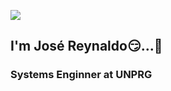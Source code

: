 ![](https://media2.giphy.com/media/A3lDsbjpbnRBu/giphy.gif?cid=ecf05e474e87efbc53297bcdbe33161cbdc7a374a2a78519&rid=giphy.gif)

## I'm José Reynaldo😏...👋
### Systems Enginner at UNPRG

<!--
**JoseRey66/JoseRey66** is a ✨ _special_ ✨ repository because its `README.md` (this file) appears on your GitHub profile.

Here are some ideas to get you started:

- 🔭 I’m currently working on ...
- 🌱 I’m currently learning ...
- 👯 I’m looking to collaborate on ...
- 🤔 I’m looking for help with ...
- 💬 Ask me about ...
- 📫 How to reach me: ...
- 😄 Pronouns: ...
- ⚡ Fun fact: ...
-->
